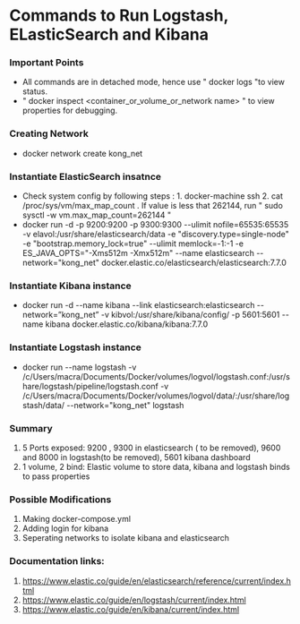 # Commands to Run Logstash, ELasticSearch and Kibana

### Important Points
* All commands are in detached mode, hence use " docker logs <container name> "to view status.
* " docker inspect <container_or_volume_or_network name> " to view properties for debugging.

### Creating Network
* docker network create kong_net

### Instantiate ElasticSearch insatnce
* Check system config by following steps : 1. docker-machine ssh 2. cat /proc/sys/vm/max_map_count .  If value is less that 262144, run " sudo sysctl -w vm.max_map_count=262144 "
* docker run -d -p 9200:9200 -p 9300:9300 --ulimit nofile=65535:65535 -v elavol:/usr/share/elasticsearch/data -e "discovery.type=single-node" -e "bootstrap.memory_lock=true" --ulimit memlock=-1:-1 -e ES_JAVA_OPTS="-Xms512m -Xmx512m" --name elasticsearch --network="kong_net" docker.elastic.co/elasticsearch/elasticsearch:7.7.0

### Instantiate Kibana instance
* docker run -d --name kibana --link elasticsearch:elasticsearch --network=”kong_net” -v kibvol:/usr/share/kibana/config/ -p 5601:5601 --name kibana docker.elastic.co/kibana/kibana:7.7.0

### Instantiate Logstash instance
* docker run --name logstash -v /c/Users/macra/Documents/Docker/volumes/logvol/logstash.conf:/usr/share/logstash/pipeline/logstash.conf -v /c/Users/macra/Documents/Docker/volumes/logvol/data/:/usr/share/logstash/data/ --network="kong_net" logstash 

### Summary
1. 5 Ports exposed: 9200 , 9300 in elasticsearch ( to be removed), 9600 and 8000 in logstash(to be removed), 5601 kibana dashboard
2. 1 volume, 2 bind: Elastic volume to store data, kibana and logstash binds to pass properties

### Possible Modifications
1. Making docker-compose.yml
2. Adding login for kibana
3. Seperating networks to isolate kibana and elasticsearch

### Documentation links:
1. https://www.elastic.co/guide/en/elasticsearch/reference/current/index.html 
2. https://www.elastic.co/guide/en/logstash/current/index.html
3. https://www.elastic.co/guide/en/kibana/current/index.html
